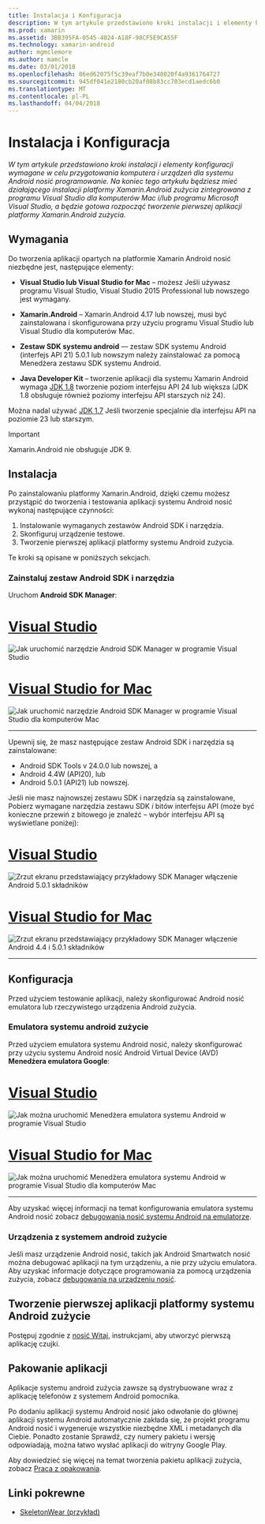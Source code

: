```yaml
---
title: Instalacja i Konfiguracja
description: W tym artykule przedstawiono kroki instalacji i elementy konfiguracji wymagane w celu przygotowania komputera i urządzeń dla systemu Android nosić programowanie. Na koniec tego artykułu będziesz mieć działającego instalacji platformy Xamarin.Android zużycia zintegrowana z programu Visual Studio dla komputerów Mac i/lub programu Microsoft Visual Studio, a będzie gotowa rozpocząć tworzenie pierwszej aplikacji platformy Xamarin.Android zużycia.
ms.prod: xamarin
ms.assetid: 3BB395FA-0545-4024-A18F-98CF5E9CA55F
ms.technology: xamarin-android
author: mgmclemore
ms.author: mamcle
ms.date: 03/01/2018
ms.openlocfilehash: 86ed62075f5c39eaf7b0e348020f4a9361764727
ms.sourcegitcommit: 945df041e2180cb20af08b83cc703ecd1aedc6b0
ms.translationtype: MT
ms.contentlocale: pl-PL
ms.lasthandoff: 04/04/2018
---
```

# <a name="setup-and-installation"></a>Instalacja i Konfiguracja

_W tym artykule przedstawiono kroki instalacji i elementy konfiguracji wymagane w celu przygotowania komputera i urządzeń dla systemu Android nosić programowanie. Na koniec tego artykułu będziesz mieć działającego instalacji platformy Xamarin.Android zużycia zintegrowana z programu Visual Studio dla komputerów Mac i/lub programu Microsoft Visual Studio, a będzie gotowa rozpocząć tworzenie pierwszej aplikacji platformy Xamarin.Android zużycia._

## <a name="requirements"></a>Wymagania

Do tworzenia aplikacji opartych na platformie Xamarin Android nosić niezbędne jest, następujące elementy:

-   **Visual Studio lub Visual Studio for Mac** &ndash; możesz Jeśli używasz programu Visual Studio, Visual Studio 2015 Professional lub nowszego jest wymagany.

-   **Xamarin.Android** &ndash; Xamarin.Android 4.17 lub nowszej, musi być zainstalowana i skonfigurowana przy użyciu programu Visual Studio lub Visual Studio dla komputerów Mac.

-   **Zestaw SDK systemu android** — zestaw SDK systemu Android (interfejs API 21) 5.0.1 lub nowszym należy zainstalować za pomocą Menedżera zestawu SDK systemu Android.

-   **Java Developer Kit** &ndash; tworzenie aplikacji dla systemu Xamarin Android wymaga [JDK 1.8](http://www.oracle.com/technetwork/java/javase/downloads/jdk8-downloads-2133151.html) tworzenie poziom interfejsu API 24 lub większa (JDK 1.8 obsługuje również poziomy interfejsu API starszych niż 24).

Można nadal używać [JDK 1.7](http://www.oracle.com/technetwork/java/javase/downloads/jdk7-downloads-1880260.html) Jeśli tworzenie specjalnie dla interfejsu API na poziomie 23 lub starszym.

> [!IMPORTANT]
> Xamarin.Android nie obsługuje JDK 9.

## <a name="installation"></a>Instalacja

Po zainstalowaniu platformy Xamarin.Android, dzięki czemu możesz przystąpić do tworzenia i testowania aplikacji systemu Android nosić wykonaj następujące czynności: 

1.  Instalowanie wymaganych zestawów Android SDK i narzędzia.
2.  Skonfiguruj urządzenie testowe.
3.  Tworzenie pierwszej aplikacji platformy systemu Android zużycia.

Te kroki są opisane w poniższych sekcjach.


### <a name="install-android-sdk-and-tools"></a>Zainstaluj zestaw Android SDK i narzędzia 

Uruchom **Android SDK Manager**: 

# <a name="visual-studiotabvswin"></a>[Visual Studio](#tab/vswin)

![Jak uruchomić narzędzie Android SDK Manager w programie Visual Studio](installation-images/vs/sdk-menu.png)

# <a name="visual-studio-for-mactabvsmac"></a>[Visual Studio for Mac](#tab/vsmac)

![Jak uruchomić narzędzie Android SDK Manager w programie Visual Studio dla komputerów Mac](installation-images/xs/sdk-menu.png)

-----


Upewnij się, że masz następujące zestaw Android SDK i narzędzia są zainstalowane:

* Android SDK Tools v 24.0.0 lub nowszej, a
* Android 4.4W (API20), lub
* Android 5.0.1 (API21) lub nowszej.

Jeśli nie masz najnowszej zestawu SDK i narzędzia są zainstalowane, Pobierz wymagane narzędzia zestawu SDK *i* bitów interfejsu API (może być konieczne przewiń z bitowego je znaleźć &ndash; wybór interfejsu API są wyświetlane poniżej): 

# <a name="visual-studiotabvswin"></a>[Visual Studio](#tab/vswin)

![Zrzut ekranu przedstawiający przykładowy SDK Manager włączenie Android 5.0.1 składników](installation-images/vs/sdk-select.png)

# <a name="visual-studio-for-mactabvsmac"></a>[Visual Studio for Mac](#tab/vsmac)

![Zrzut ekranu przedstawiający przykładowy SDK Manager włączenie Android 4.4 i 5.0.1 składników](installation-images/xs/sdk-select.png)

-----


## <a name="configuration"></a>Konfiguracja

Przed użyciem testowanie aplikacji, należy skonfigurować Android nosić emulatora lub rzeczywistego urządzenia Android zużycia. 


### <a name="android-wear-emulator"></a>Emulatora systemu android zużycie

Przed użyciem emulatora systemu Android nosić, należy skonfigurować przy użyciu systemu Android nosić Android Virtual Device (AVD) **Menedżera emulatora Google**:

# <a name="visual-studiotabvswin"></a>[Visual Studio](#tab/vswin)

![Jak można uruchomić Menedżera emulatora systemu Android w programie Visual Studio](installation-images/vs/emulator-menu.png)

# <a name="visual-studio-for-mactabvsmac"></a>[Visual Studio for Mac](#tab/vsmac)

![Jak można uruchomić Menedżera emulatora systemu Android w programie Visual Studio dla komputerów Mac](installation-images/xs/emulator-menu.png)

-----

Aby uzyskać więcej informacji na temat konfigurowania emulatora systemu Android nosić zobacz [debugowania nosić systemu Android na emulatorze](~/android/wear/deploy-test/debug-on-emulator.md).


### <a name="android-wear-device"></a>Urządzenia z systemem android zużycie

Jeśli masz urządzenie Android nosić, takich jak Android Smartwatch nosić można debugować aplikacji na tym urządzeniu, a nie przy użyciu emulatora. Aby uzyskać informacje dotyczące programowania za pomocą urządzenia zużycia, zobacz [debugowania na urządzeniu nosić](~/android/wear/deploy-test/debug-on-device.md).


## <a name="create-your-first-android-wear-app"></a>Tworzenie pierwszej aplikacji platformy systemu Android zużycie

Postępuj zgodnie z [nosić Witaj,](~/android/wear/get-started/hello-wear.md) instrukcjami, aby utworzyć pierwszą aplikację czujki.


## <a name="packaging-your-app"></a>Pakowanie aplikacji

Aplikacje systemu android zużycia zawsze są dystrybuowane wraz z aplikację telefonów z systemem Android pomocnika. 

Po dodaniu aplikacji systemu Android nosić jako odwołanie do głównej aplikacji systemu Android automatycznie zakłada się, że projekt programu Android nosić i wygeneruje wszystkie niezbędne XML i metadanych dla Ciebie. Ponadto zostanie Sprawdź, czy numery pakietu i wersję odpowiadają, można łatwo wysłać aplikacji do witryny Google Play. 

Aby dowiedzieć się więcej na temat tworzenia pakietu aplikacji zużycia, zobacz [Praca z opakowania](~/android/wear/deploy-test/packaging.md).


## <a name="related-links"></a>Linki pokrewne

- [SkeletonWear (przykład)](https://developer.xamarin.com/samples/SkeletonWear/)
